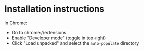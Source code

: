 # Installation instructions

In Chrome:
- Go to chrome://extensions
- Enable "Developer mode" (toggle in top-right)
- Click "Load unpacked" and select the `auto-populate` directory